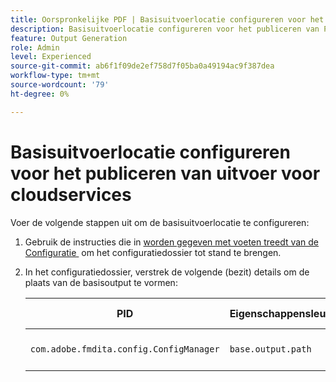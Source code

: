 ```yaml
---
title: Oorspronkelijke PDF | Basisuitvoerlocatie configureren voor het publiceren van PDF for Cloud-services
description: Basisuitvoerlocatie configureren voor het publiceren van PDF for Cloud-services
feature: Output Generation
role: Admin
level: Experienced
source-git-commit: ab6f1f09de2ef758d7f05ba0a49194ac9f387dea
workflow-type: tm+mt
source-wordcount: '79'
ht-degree: 0%

---
```


# Basisuitvoerlocatie configureren voor het publiceren van uitvoer voor cloudservices

Voer de volgende stappen uit om de basisuitvoerlocatie te configureren:

1. Gebruik de instructies die in [&#x200B; worden gegeven met voeten treedt van de Configuratie &#x200B;](../cs-install-guide/download-install-additional-config-override.md) om het configuratiedossier tot stand te brengen.

1. In het configuratiedossier, verstrek de volgende (bezit) details om de plaats van de basisoutput te vormen:

   | PID | Eigenschappensleutel | Waarde van eigenschap |
   |---|---|---|
   | `com.adobe.fmdita.config.ConfigManager` | `base.output.path` | **Standaardwaarde:** &quot;/content/dam/fmdita-outputs&quot; |
